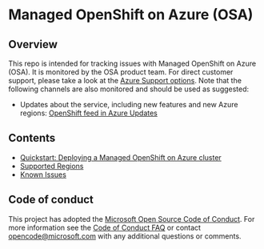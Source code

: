 # Managed OpenShift on Azure (OSA)

## Overview

This repo is intended for tracking issues with Managed OpenShift on Azure (OSA). It is monitored by the OSA product team. For direct customer support, please take a look at the [Azure Support options](https://azure.microsoft.com/support/options/). Note that the following channels are also monitored and should be used as suggested:

- Updates about the service, including new features and new Azure regions: [OpenShift feed in Azure Updates](https://azure.microsoft.com/updates/?product=kubernetes-service)

## Contents

- [Quickstart: Deploying a Managed OpenShift on Azure cluster](/docs/openshift-on-azure-walkthrough.md)
- [Supported Regions](supported-regions.md)
- [Known Issues](/docs/known-issues.md)

## Code of conduct

This project has adopted the [Microsoft Open Source Code of Conduct](https://opensource.microsoft.com/codeofconduct/). For more information see the [Code of Conduct FAQ](https://opensource.microsoft.com/codeofconduct/faq) or contact [opencode@microsoft.com](mailto:opencode@microsoft.com) with any additional questions or comments.
